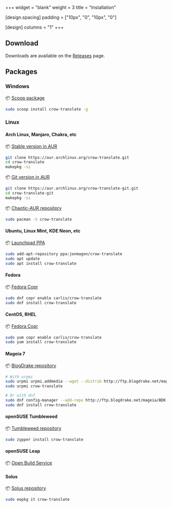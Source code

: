 +++
widget = "blank"
weight = 3
title = "Installation"

[design.spacing]
  padding = ["10px", "0", "10px", "0"]
  
[design]
  columns = "1"
+++

## Download

Downloads are available on the [Releases](https://github.com/crow-translate/crow-translate/releases/latest) page.

## Packages

### Windows

:package: [Scoop package](https://github.com/lukesampson/scoop-extras/blob/master/bucket/crow-translate.json)

```bash
sudo scoop install crow-translate -g
```

### Linux

#### Arch Linux, Manjaro, Chakra, etc

:package: [Stable version in AUR](https://aur.archlinux.org/packages/crow-translate)

```bash
git clone https://aur.archlinux.org/crow-translate.git
cd crow-translate
makepkg -si
```

:package: [Git version in AUR](https://aur.archlinux.org/packages/crow-translate-git)

```bash
git clone https://aur.archlinux.org/crow-translate-git.git
cd crow-translate-git
makepkg -si
```

:package: [Chaotic-AUR repository](https://lonewolf.pedrohlc.com/chaotic-aur)

```bash
sudo pacman -S crow-translate
```

#### Ubuntu, Linux Mint, KDE Neon, etc

:package: [Launchpad PPA](https://launchpad.net/~jonmagon/+archive/ubuntu/crow-translate)

```bash
sudo add-apt-repository ppa:jonmagon/crow-translate
sudo apt update
sudo apt install crow-translate
```

#### Fedora

:package: [Fedora Copr](https://copr.fedorainfracloud.org/coprs/carlis/crow-translate)

```bash
sudo dnf copr enable carlis/crow-translate
sudo dnf install crow-translate
```

#### CentOS, RHEL

:package: [Fedora Copr](https://copr.fedorainfracloud.org/coprs/carlis/crow-translate)

```bash
sudo yum copr enable carlis/crow-translate
sudo yum install crow-translate
```

#### Mageia 7

:package: [BlogDrake repository](http://ftp.blogdrake.net)

```bash
# With urpmi
sudo urpmi urpmi.addmedia --wget --distrib http://ftp.blogdrake.net/mageia/mageia7/x86_64 # Or i586
sudo urpmi crow-translate

# Or with dnf
sudo dnf config-manager --add-repo http://ftp.blogdrake.net/mageia/BDK.repo
sudo dnf install crow-translate
```

#### openSUSE Tumbleweed

:package: [Tumbleweed repository](https://software.opensuse.org/package/crow-translate)

```bash
sudo zypper install crow-translate
```

#### openSUSE Leap

:package: [Open Build Service](https://software.opensuse.org/package/crow-translate)

#### Solus

:package: [Solus repository](https://dev.getsol.us/source/crow-translate)

```bash
sudo eopkg it crow-translate
```
